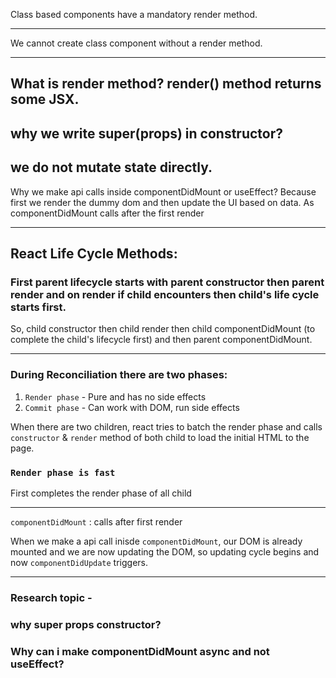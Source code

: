 Class based components have a mandatory render method.

---
We cannot create class component without a render method.

---
What is render method? 
render() method returns some JSX.
---
why we write super(props) in constructor?
---
we do not mutate state directly.
---
Why we make api calls inside componentDidMount or useEffect?
Because first we render the dummy dom and then update the UI based on data. As componentDidMount calls after the first render

---

## React Life Cycle Methods:
### First parent lifecycle starts with parent constructor then parent render and on render if child encounters then child's life cycle starts first.
So, child constructor then child render then child componentDidMount (to complete the child's lifecycle first) and then parent componentDidMount.


---
### During Reconciliation there are two phases:

1. `Render phase` - Pure and has no side effects
2. `Commit phase` - Can work with DOM, run side effects

When there are two children, react tries to batch the render phase and calls `constructor`  & `render` method of both child to load the initial HTML to the page.

### `Render phase is fast`
First completes the render phase of all child

---

`componentDidMount` : calls after first render

When we make a api call inisde `componentDidMount`, our DOM is already mounted and we are now updating the DOM, so updating cycle begins and now `componentDidUpdate` triggers.

---


### Research topic -
### why super props constructor?
### Why can i make componentDidMount async and not useEffect?
